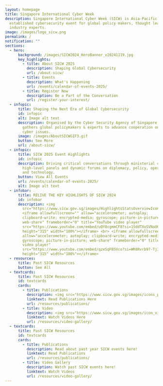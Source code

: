 ```yaml
---
layout: homepage
title: Singapore International Cyber Week
description: Singapore International Cyber Week (SICW) is Asia-Pacific’s most
  established cybersecurity event for global policy makers, thought leaders and
  industry experts.
image: /images/logo_sicw.png
permalink: /
notification: ""
sections:
  - hero:
      background: /images/SICW2024_HeroBanner_v20241119.jpg
      key_highlights:
        - title: About SICW 2025
          description: Shaping Global Cybersecurity
          url: /about-sicw/
        - title: Events
          description: What's Happening
          url: /events/calendar-of-events-2025/
        - title: Register Now
          description: Be a Part of the Conversation
          url: /register-your-interest/
  - infopic:
      title: Shaping the Next Era of Global Cybersecurity
      id: infopic
      alt: Image alt text
      description: Organised by the Cyber Security Agency of Singapore, the 10th SICW
        gathers global policymakers & experts to advance cooperation on key
        cyber issues.
      image: /images/AboutSICWGIF3.gif
      button: See More
      url: /about-sicw/
  - infopic:
      title: SICW 2025 Event Highlights
      id: infopic
      description: Driving critical conversations through ministerial dialogues,
        high-level panels and dynamic forums on diplomacy, policy, operations
        and technology.
      button: View All Events
      url: /events/calendar-of-events-2025/
      alt: Image alt text
  - infobar:
      title: RELIVE THE KEY HIGHLIGHTS OF SICW 2024
      id: infobar
      description: <img
        src="https://www.sicw.gov.sg/images/HighlightsStatsOverviewIcons.png"><br>
        <iframe allowfullscreen="" allow="accelerometer; autoplay;
        clipboard-write; encrypted-media; gyroscope; picture-in-picture;
        web-share" frameborder="0" title="YouTube video player"
        src="https://www.youtube.com/embed/uQY8cgmmCF8?si=1SddTXoSVNaU6Y2E"
        height="315" width="100%"></iframe> <br> <iframe allowfullscreen=""
        allow="accelerometer; autoplay; clipboard-write; encrypted-media;
        gyroscope; picture-in-picture; web-share" frameborder="0" title="YouTube
        video player"
        src="https://www.youtube.com/embed/qzeSqFBSVco?si=WR8Rvrb97-TjIJCI"
        height="315" width="100%"></iframe>
  - resources:
      title: Past SICW Resources
      button: See All
  - textcards:
      title: Past SICW Resources
      id: textcards
      cards:
        - title: Publications
          description: <img src="https://www.sicw.gov.sg/images/icons_publications.png">
          linktext: Read Publications Here
          url: /resources/publications/
        - title: Video
          description: <img src="https://www.sicw.gov.sg/images/icon_videos.png">
          linktext: Watch Videos Here
          url: /resources/video-gallery/
  - textcards:
      title: Past SICW Resources
      id: textcards
      cards:
        - title: Publications
          description: Read about past year SICW events here!
          linktext: Read Publications
          url: /resources/publications/
        - title: Video Gallery
          description: Watch past SICW events here!
          linktext: Watch Videos
          url: /resources/video-gallery/
---
```

